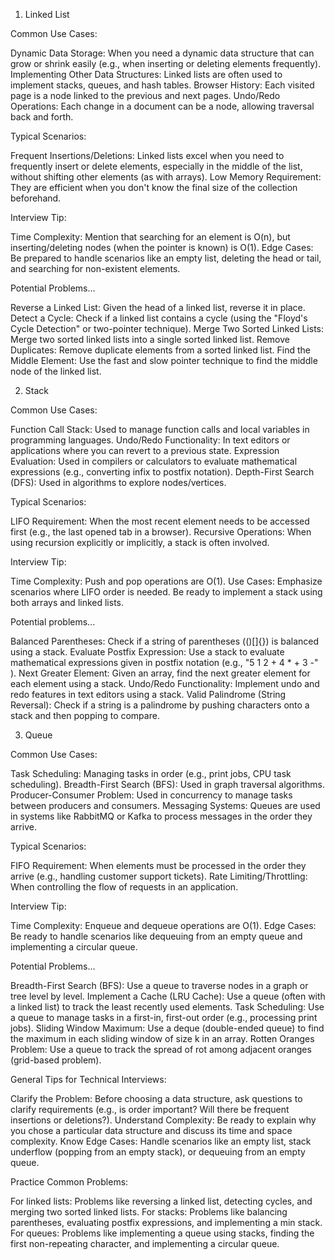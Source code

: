1. Linked List


Common Use Cases:

Dynamic Data Storage: When you need a dynamic data structure that can grow or shrink easily (e.g., when inserting or deleting elements frequently).
Implementing Other Data Structures: Linked lists are often used to implement stacks, queues, and hash tables.
Browser History: Each visited page is a node linked to the previous and next pages.
Undo/Redo Operations: Each change in a document can be a node, allowing traversal back and forth.

Typical Scenarios:

Frequent Insertions/Deletions: Linked lists excel when you need to frequently insert or delete elements, especially in the middle of the list, without shifting other elements (as with arrays).
Low Memory Requirement: They are efficient when you don't know the final size of the collection beforehand.

Interview Tip:

Time Complexity: Mention that searching for an element is O(n), but inserting/deleting nodes (when the pointer is known) is O(1).
Edge Cases: Be prepared to handle scenarios like an empty list, deleting the head or tail, and searching for non-existent elements.




Potential Problems...

Reverse a Linked List: Given the head of a linked list, reverse it in place.
Detect a Cycle: Check if a linked list contains a cycle (using the "Floyd's Cycle Detection" or two-pointer technique).
Merge Two Sorted Linked Lists: Merge two sorted linked lists into a single sorted linked list.
Remove Duplicates: Remove duplicate elements from a sorted linked list.
Find the Middle Element: Use the fast and slow pointer technique to find the middle node of the linked list.




2. Stack


Common Use Cases:

Function Call Stack: Used to manage function calls and local variables in programming languages.
Undo/Redo Functionality: In text editors or applications where you can revert to a previous state.
Expression Evaluation: Used in compilers or calculators to evaluate mathematical expressions (e.g., converting infix to postfix notation).
Depth-First Search (DFS): Used in algorithms to explore nodes/vertices.

Typical Scenarios:

LIFO Requirement: When the most recent element needs to be accessed first (e.g., the last opened tab in a browser).
Recursive Operations: When using recursion explicitly or implicitly, a stack is often involved.

Interview Tip:

Time Complexity: Push and pop operations are O(1).
Use Cases: Emphasize scenarios where LIFO order is needed. Be ready to implement a stack using both arrays and linked lists.



Potential problems...

Balanced Parentheses: Check if a string of parentheses (()[]{}) is balanced using a stack.
Evaluate Postfix Expression: Use a stack to evaluate mathematical expressions given in postfix notation (e.g., "5 1 2 + 4 * + 3 -" ).
Next Greater Element: Given an array, find the next greater element for each element using a stack.
Undo/Redo Functionality: Implement undo and redo features in text editors using a stack.
Valid Palindrome (String Reversal): Check if a string is a palindrome by pushing characters onto a stack and then popping to compare.




3. Queue


Common Use Cases:

Task Scheduling: Managing tasks in order (e.g., print jobs, CPU task scheduling).
Breadth-First Search (BFS): Used in graph traversal algorithms.
Producer-Consumer Problem: Used in concurrency to manage tasks between producers and consumers.
Messaging Systems: Queues are used in systems like RabbitMQ or Kafka to process messages in the order they arrive.

Typical Scenarios:

FIFO Requirement: When elements must be processed in the order they arrive (e.g., handling customer support tickets).
Rate Limiting/Throttling: When controlling the flow of requests in an application.

Interview Tip:

Time Complexity: Enqueue and dequeue operations are O(1).
Edge Cases: Be ready to handle scenarios like dequeuing from an empty queue and implementing a circular queue.



Potential Problems...

Breadth-First Search (BFS): Use a queue to traverse nodes in a graph or tree level by level.
Implement a Cache (LRU Cache): Use a queue (often with a linked list) to track the least recently used elements.
Task Scheduling: Use a queue to manage tasks in a first-in, first-out order (e.g., processing print jobs).
Sliding Window Maximum: Use a deque (double-ended queue) to find the maximum in each sliding window of size k in an array.
Rotten Oranges Problem: Use a queue to track the spread of rot among adjacent oranges (grid-based problem).









General Tips for Technical Interviews:

Clarify the Problem: Before choosing a data structure, ask questions to clarify requirements (e.g., is order important? Will there be frequent insertions or deletions?).
Understand Complexity: Be ready to explain why you chose a particular data structure and discuss its time and space complexity.
Know Edge Cases: Handle scenarios like an empty list, stack underflow (popping from an empty stack), or dequeuing from an empty queue.

Practice Common Problems:

For linked lists: Problems like reversing a linked list, detecting cycles, and merging two sorted linked lists.
For stacks: Problems like balancing parentheses, evaluating postfix expressions, and implementing a min stack.
For queues: Problems like implementing a queue using stacks, finding the first non-repeating character, and implementing a circular queue.